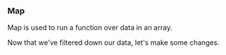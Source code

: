### Map
Map is used to run a function over data in an array.

Now that we've filtered down our data, let's make some changes.
